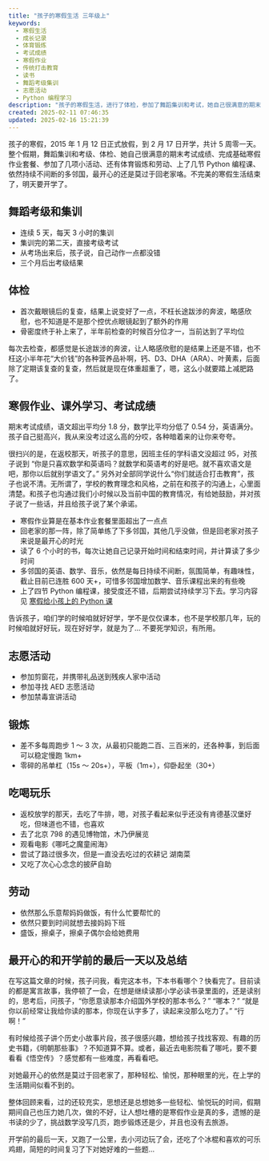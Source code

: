 ```yaml
---
title: "孩子的寒假生活 三年级上"
keywords:
  - 寒假生活
  - 成长记录
  - 体育锻炼
  - 考试成绩
  - 寒假作业
  - 传统打击教育
  - 读书
  - 舞蹈考级集训
  - 志愿活动
  - Python 编程学习
description: "孩子的寒假生活，进行了体检，参加了舞蹈集训和考试，她自己很满意的期末考试成绩，基本完成了寒假作业，参加了几项志愿活动，每周的体育锻炼，上了几节 Python 编程，持续不间断的多邻国等等，最开心的当然还是莫过于回老家，那种轻松愉悦，总感觉只有回老家时才会看到眼里有光，不完美的寒假生活就要结束了。"
created: 2025-02-11 07:46:35
updated: 2025-02-16 15:21:39
---
```


孩子的寒假，2015 年 1 月 12 日正式放假，到 2 月 17 日开学，共计 5 周零一天。整个假期，舞蹈集训和考级、体检、她自己很满意的期末考试成绩、完成基础寒假作业套餐、参加了几项小活动、还有体育锻炼和劳动、上了几节 Python 编程课、依然持续不间断的多邻国，最开心的还是莫过于回老家咯。不完美的寒假生活结束了，明天要开学了。

## 舞蹈考级和集训

- 连续 5 天，每天 3 小时的集训
- 集训完的第二天，直接考级考试
- 从考场出来后，孩子说，自己动作一点都没错
- 三个月后出考级结果

## 体检

- 首次戴眼镜后的复查，结果上说变好了一点，不枉长途跋涉的奔波，略感欣慰，也不知道是不是那个控优点眼镜起到了额外的作用
- 骨密度终于补上来了，半年前检查的时候百分位才一，当前达到了平均位

每次去检查，都感觉是长途跋涉的奔波，让人略感欣慰的是结果上还是不错，也不枉这小半年花“大价钱”的各种营养品补啊，钙、D3、DHA（ARA）、叶黄素，后面除了定期该复查的复查，然后就是现在体重超重了，嗯，这么小就要踏上减肥路了。

## 寒假作业、课外学习、考试成绩

期末考试成绩，语文超出平均分 1.8 分，数学比平均分低了 0.54 分，英语满分。孩子自己挺高兴，我从来没考过这么高的分哎，各种暗着来的让你来夸夸。

很扫兴的是，在返校那天，听孩子的意思，因班主任的学科语文没超过 95，对孩子说到 “你是只喜欢数学和英语吗？就数学和英语考的好是吧。就不喜欢语文是吧，那你以后就别学语文了。” 另外对全部同学说什么“你们就适合打击教育”，孩子也说不清。无所谓了，学校的教育理念和风格，之前在和孩子的沟通上，心里面清楚。和孩子也沟通过我们小时候以及当前中国的教育情况，有给她鼓励，并对孩子说了一些话，并且给孩子说了某个承诺。

- 寒假作业算是在基本作业套餐里面超出了一点点
- 回老家的那一阵，除了简单练了下多邻国，其他几乎没做，但是回老家对孩子来说是最开心的时光
- 读了 6 个小时的书，每次让她自己记录开始时间和结束时间，并计算读了多少时间
- 多邻国的英语、数学、音乐，依然是每日持续不间断，氛围简单，有趣味性，截止目前已连胜 600 天+，可惜多邻国增加数学、音乐课程出来的有些晚
- 上了四节 Python 编程课，接受度还不错，后期尝试持续学习下去。学习内容见 [寒假给小孩上的 Python 课](https://chrisding.xyz/posts/a-python-programming-course-for-kids-during-the-holidays)

告诉孩子，咱们学的时候咱就好好学，学不是仅仅课本，也不是学校那几年，玩的时候咱就好好玩，现在好好学，就是为了... 不要死学知识，有所用。

## 志愿活动

- 参加剪窗花，并携带礼品送到残疾人家中活动
- 参加寻找 AED 志愿活动
- 参加禁毒宣讲活动

## 锻炼

- 差不多每周跑步 1 ～ 3 次，从最初只能跑二百、三百米的，还各种事，到后面可以稳定慢跑 1km+
- 零碎的吊单杠（15s ～ 20s+），平板（1m+），仰卧起坐（30+）

## 吃喝玩乐

- 返校放学的那天，去吃了牛排，嗯，对孩子看起来似乎还没有肯德基汉堡好吃，但味道也不错，也喜欢
- 去了北京 798 的遇见博物馆，木乃伊展览
- 观看电影《哪吒之魔童闹海》
- 尝试了路过很多次，但是一直没去吃过的农耕记 湖南菜
- 又吃了次心心念念的披萨自助

## 劳动

- 依然那么乐意帮妈妈做饭，有什么忙要帮忙的
- 依然只要到时间就想去接妈妈下班
- 盛饭，擦桌子，擦桌子偶尔会给她费用

## 最开心的和开学前的最后一天以及总结

在写这篇文章的时候，孩子问我，看完这本书，下本书看哪个？快看完了。目前读的都是寓言故事，我停顿了一会，在想是继续读那小学必读书录里面的，还是读别的，思考后，问孩子，“你愿意读那本介绍国外学校的那本书么？” “哪本？” “就是你以前经常让我给你读的那本，你现在认字多了，读起来没那么吃力了。” “行啊！”

有时候给孩子讲个历史小故事片段，孩子很感兴趣，想给孩子找找客观、有趣的历史书籍，《明朝那些事》？不知道算不算。或者，最近去电影院看了哪吒，要不要看看《悟空传》？感觉都有一些难度，再看看吧。

对她最开心的依然是莫过于回老家了，那种轻松、愉悦，那种眼里的光，在上学的生活期间似看不到的。

整体回顾来看，过的还较充实，思想还是总想她多一些轻松、愉悦玩的时间，假期期间自己也压力她几次，做的不好，让人想吐槽的是寒假作业是真的多，遗憾的是书读的少了，挑战数学没写几页，跑步锻炼还是少，并且也没有去旅游。

开学前的最后一天，又跑了一公里，去小河边玩了会，还吃了个冰棍和喜欢的可乐鸡翅，简短的时间复习了下对她好难的一些题...
